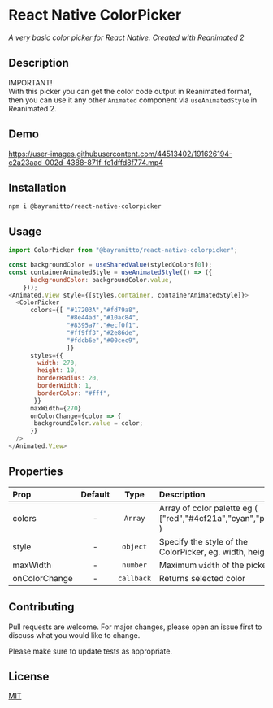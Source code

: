 # React Native ColorPicker

*A very basic color picker for React Native. Created with Reanimated 2*

## Description
IMPORTANT! <br>
With this picker you can get the color code output in Reanimated format, then you can use it any other `Animated` component via `useAnimatedStyle` in Reanimated 2.

## Demo
https://user-images.githubusercontent.com/44513402/191626194-c2a23aad-002d-4388-871f-fc1dffd8f774.mp4


## Installation

```
npm i @bayramitto/react-native-colorpicker
```

## Usage

```javascript
import ColorPicker from "@bayramitto/react-native-colorpicker";
```

```javascript
const backgroundColor = useSharedValue(styledColors[0]);
const containerAnimatedStyle = useAnimatedStyle(() => ({
      backgroundColor: backgroundColor.value,
    }));
<Animated.View style={[styles.container, containerAnimatedStyle]}>
  <ColorPicker
      colors={[ "#17203A","#fd79a8",
                "#8e44ad","#10ac84",
                "#8395a7","#ecf0f1",
                "#ff9ff3","#2e86de",
                "#fdcb6e","#00cec9",
                ]}
      styles={{
        width: 270,
        height: 10,
        borderRadius: 20,
        borderWidth: 1,
        borderColor: "#fff",
       }}
      maxWidth={270}
      onColorChange={color => {
       backgroundColor.value = color;
      }}
  />
</Animated.View>
```

## Properties

| Prop  | Default  | Type | Description |
| :------------ |:---------------:| :---------------:| :-----|
| colors | - | `Array`   |Array of color palette eg ( ["red","#4cf21a","cyan","purple] )
| style | - | `object` | Specify the style of the ColorPicker, eg. width, height...  |
| maxWidth | - | `number` | Maximum `width` of the picker |
| onColorChange| - |`callback`| Returns selected color 



## Contributing
Pull requests are welcome. For major changes, please open an issue first to discuss what you would like to change.

Please make sure to update tests as appropriate.

## License
[MIT](https://choosealicense.com/licenses/mit/)

